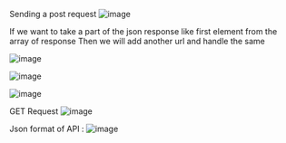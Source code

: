 Sending a post request 
![image](https://user-images.githubusercontent.com/46970931/193487072-5c3fb836-9400-4ae6-b480-53ef6931b5fe.png)

If we want to take a part of the json response like first element from the array of response 
Then we will add another url and handle the same 

![image](https://user-images.githubusercontent.com/46970931/193487087-2e20a4aa-4bcf-44b7-8ebd-6950eccccb0e.png)

![image](https://user-images.githubusercontent.com/46970931/193487097-bb82d86c-d959-4b3c-acdf-e88588c16b6b.png)

![image](https://user-images.githubusercontent.com/46970931/193487103-6940ee04-f7b0-4b97-a204-ceae11aea339.png)

GET Request 
![image](https://user-images.githubusercontent.com/46970931/193487122-7c23adf6-3344-434d-8e80-675a6c07d9d9.png)

Json format of API : 
![image](https://user-images.githubusercontent.com/46970931/193487172-9dba838e-99cb-4ce8-ad32-5cc96cf3ecc4.png)

